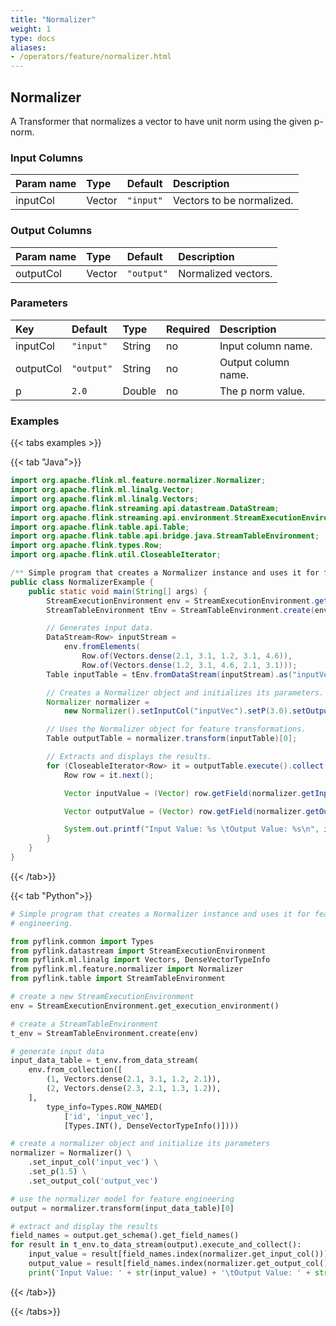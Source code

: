 ```yaml
---
title: "Normalizer"
weight: 1
type: docs
aliases:
- /operators/feature/normalizer.html
---
```


<!--
Licensed to the Apache Software Foundation (ASF) under one
or more contributor license agreements.  See the NOTICE file
distributed with this work for additional information
regarding copyright ownership.  The ASF licenses this file
to you under the Apache License, Version 2.0 (the
"License"); you may not use this file except in compliance
with the License.  You may obtain a copy of the License at

  http://www.apache.org/licenses/LICENSE-2.0

Unless required by applicable law or agreed to in writing,
software distributed under the License is distributed on an
"AS IS" BASIS, WITHOUT WARRANTIES OR CONDITIONS OF ANY
KIND, either express or implied.  See the License for the
specific language governing permissions and limitations
under the License.
-->

## Normalizer

A Transformer that normalizes a vector to have unit norm using the given p-norm.

### Input Columns

| Param name | Type   | Default   | Description               |
|:-----------|:-------|:----------|:--------------------------|
| inputCol   | Vector | `"input"` | Vectors to be normalized. |

### Output Columns

| Param name | Type   | Default    | Description         |
|:-----------|:-------|:-----------|:--------------------|
| outputCol  | Vector | `"output"` | Normalized vectors. |

### Parameters

| Key       | Default    | Type   | Required | Description         |
|:----------|:-----------|:-------|:---------|:--------------------|
| inputCol  | `"input"`  | String | no       | Input column name.  |
| outputCol | `"output"` | String | no       | Output column name. |
| p         | `2.0`      | Double | no       | The p norm value.   |

### Examples

{{< tabs examples >}}

{{< tab "Java">}}

```java
import org.apache.flink.ml.feature.normalizer.Normalizer;
import org.apache.flink.ml.linalg.Vector;
import org.apache.flink.ml.linalg.Vectors;
import org.apache.flink.streaming.api.datastream.DataStream;
import org.apache.flink.streaming.api.environment.StreamExecutionEnvironment;
import org.apache.flink.table.api.Table;
import org.apache.flink.table.api.bridge.java.StreamTableEnvironment;
import org.apache.flink.types.Row;
import org.apache.flink.util.CloseableIterator;

/** Simple program that creates a Normalizer instance and uses it for feature engineering. */
public class NormalizerExample {
	public static void main(String[] args) {
		StreamExecutionEnvironment env = StreamExecutionEnvironment.getExecutionEnvironment();
		StreamTableEnvironment tEnv = StreamTableEnvironment.create(env);

		// Generates input data.
		DataStream<Row> inputStream =
			env.fromElements(
				Row.of(Vectors.dense(2.1, 3.1, 1.2, 3.1, 4.6)),
				Row.of(Vectors.dense(1.2, 3.1, 4.6, 2.1, 3.1)));
		Table inputTable = tEnv.fromDataStream(inputStream).as("inputVec");

		// Creates a Normalizer object and initializes its parameters.
		Normalizer normalizer =
			new Normalizer().setInputCol("inputVec").setP(3.0).setOutputCol("outputVec");

		// Uses the Normalizer object for feature transformations.
		Table outputTable = normalizer.transform(inputTable)[0];

		// Extracts and displays the results.
		for (CloseableIterator<Row> it = outputTable.execute().collect(); it.hasNext(); ) {
			Row row = it.next();

			Vector inputValue = (Vector) row.getField(normalizer.getInputCol());

			Vector outputValue = (Vector) row.getField(normalizer.getOutputCol());

			System.out.printf("Input Value: %s \tOutput Value: %s\n", inputValue, outputValue);
		}
	}
}

```

{{< /tab>}}

{{< tab "Python">}}

```python
# Simple program that creates a Normalizer instance and uses it for feature
# engineering.

from pyflink.common import Types
from pyflink.datastream import StreamExecutionEnvironment
from pyflink.ml.linalg import Vectors, DenseVectorTypeInfo
from pyflink.ml.feature.normalizer import Normalizer
from pyflink.table import StreamTableEnvironment

# create a new StreamExecutionEnvironment
env = StreamExecutionEnvironment.get_execution_environment()

# create a StreamTableEnvironment
t_env = StreamTableEnvironment.create(env)

# generate input data
input_data_table = t_env.from_data_stream(
    env.from_collection([
        (1, Vectors.dense(2.1, 3.1, 1.2, 2.1)),
        (2, Vectors.dense(2.3, 2.1, 1.3, 1.2)),
    ],
        type_info=Types.ROW_NAMED(
            ['id', 'input_vec'],
            [Types.INT(), DenseVectorTypeInfo()])))

# create a normalizer object and initialize its parameters
normalizer = Normalizer() \
    .set_input_col('input_vec') \
    .set_p(1.5) \
    .set_output_col('output_vec')

# use the normalizer model for feature engineering
output = normalizer.transform(input_data_table)[0]

# extract and display the results
field_names = output.get_schema().get_field_names()
for result in t_env.to_data_stream(output).execute_and_collect():
    input_value = result[field_names.index(normalizer.get_input_col())]
    output_value = result[field_names.index(normalizer.get_output_col())]
    print('Input Value: ' + str(input_value) + '\tOutput Value: ' + str(output_value))

```

{{< /tab>}}

{{< /tabs>}}
